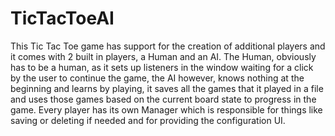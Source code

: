 # TicTacToeAI
This Tic Tac Toe game has support for the creation of additional players and it comes with 2 built in players, a Human and an AI.
The Human, obviously has to be a human, as it sets up listeners in the window waiting for a click by the user to continue the game, the AI however, knows nothing at the beginning and learns by playing, it saves all the games that it played in a file and uses those games based on the current board state to progress in the game.
Every player has its own Manager which is responsible for things like saving or deleting if needed and for providing the configuration UI.
